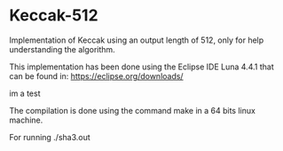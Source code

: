 Keccak-512
==========

Implementation of Keccak using an output length of 512, only for help understanding the algorithm.

This implementation has been done using the Eclipse IDE Luna 4.4.1 that can be found in:
https://eclipse.org/downloads/

im a test

The compilation is done using the command make in a 64 bits linux machine.

For running ./sha3.out <string>

